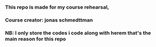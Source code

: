 ### This repo is made for my course rehearsal,

### Course creator: jonas schmedttman

### NB: I only store the codes i code along with herem that's the main reason for this repo
